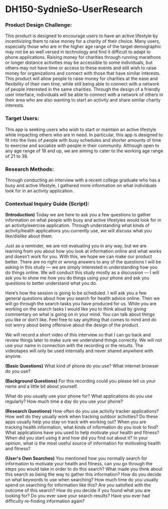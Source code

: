 # DH150-SydnieSo-UserResearch
### Product Design Challenge: 
This product is designed to encourage users to have an active lifestyle by incentivizing them to raise money for a charity of their choice. Many users, especially those who are in the higher age range of the target demographic may not be as well versed in technology and find it difficult to adapt to phone applications. Raising money for charities through running marathons or longer distance activities may be accessible to some individuals, but others may not have time or access to these events and still wish to raise money for organizations and connect with those that have similar interests. This product will allow people to raise money for charities at the ease and flexibility of their own time, while still being able to connect with a network of people interested in the same charities. Through the design of a friendly user interface, individuals will be able to connect with a network of others in their area who are also wanting to start an activity and share similar charity interests. 
### Target Users: 
This app is seeking users who wish to start or maintain an active lifestyle while impacting others who are in need. In particular, this app is designed to fit into the lives of people with busy schedules and shorter amounts of time to exercise and socialize with people in their community. Although open to any age range of 18 and up, we are aiming to cater to the working age range of 21 to 38. 
### Research Methods:
Through conducting an interview with a recent college graduate who has a busy and active lifestyle, I gathered more information on what individuals look for in an activity application. 

### Contextual Inquiry Guide (Script):
**(Introduction)** 
Today we are here to ask you a few questions to gather information on what people with busy and active lifestyles would look for in an activity/exercise application. Through understanding what kinds of activity/health applications you currently use, we will discuss what you like/dislike  about them. 

Just as a reminder, we are not evaluating you in any way, but we are learning from you about how you look at information online and what works and doesn’t work for you. With this, we hope we can make our product better. There are no right or wrong answers to any of the questions I will be asking in this study — we are simply interested in understanding how you do things online. We will conduct this study mostly as a discussion — I will ask you to show me how you do things using your phone and ask you questions to better understand what you do.

Here’s how the session is going to be scheduled. I will ask you a few general questions about how you search for health advice online. Then we will go through the search tasks you have produced for us. While you are working on the search tasks I would like you to think aloud by giving commentary on what is going on in your mind. You can talk about things you like or don’t like. Feel free to say anything that comes to mind and do not worry about being offensive about the design of the product.

We will record a short video of this interview so that I can go back and review things later to make sure we understand things correctly. We will not use your name in connection with the recording or the results. The videotapes will only be used internally and never shared anywhere with anyone.

**(Basic Questions)**
What kind of phone do you use?
What internet browser do you use?

**(Background Questions)**
For this recording could you please tell us your name and a little bit about yourself. 

What do you usually use your phone for? 
What applications do you use regularly? 
How much time a day do you use your phone?

**(Research Questions)**
How often do you use activity tracker applications?
How well do they usually work when tracking outdoor activities?
Do these apps usually help you stay on track with working out? 
When you are tracking health information, what kinds of information do you look to find?
What applications have you used to help motivate your health and fitness?
When did you start using it and how did you find out about it?
In your opinion, what is the most useful source of information for motivating health and fitness? 

**(User's Own Searches)**
You mentioned how you normally search for information to motivate your health and fitness, can you go through the steps you would take in order to do this search?
What made you think about this search as being the way to gather this information?
How do you decide on what keywords to use when searching?
How much time do you usually spend on searching for information like this?
Are you satisfied with the outcome of this search? 
How do you decide if you found what you are looking for?
Do you ever save your search results? 
Have you ever had difficulty re-finding information again?
